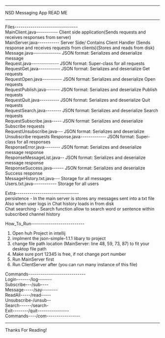 ******************
NSD Messaging App
READ ME
******************

Files--------------------------------   
MainClient.java----------- Client side application(Sends requests and receives responses from server)   
MainServer.java----------- Server Side/ Contains Client Handler (Sends response and receives requests from clients)(Stores and reads from disk)         
Message.java-------------- JSON format: Serializes and deserialize message      
Request.java-------------- JSON format: Super-class for all requests    
RequestGet.java----------- JSON format: Serializes and deserialize Get requests         
RequestOpen.java---------- JSON format: Serializes and deserialize Open requests        
RequestPublish.java------- JSON format: Serializes and deserialize Publish requests     
RequestQuit.java---------- JSON format: Serializes and deserialize Quit requests        
RequestSearch.java-------- JSON format: Serializes and deserialize Search requests      
RequestSubscribe.java----- JSON format: Serializes and deserialize Subscribe requests   
RequestUnsubscribe.java--- JSON format: Serializes and deserialize Unsubscribe requests 
Response.java------------- JSON format: Super-class for all responses   
ResponseError.java-------- JSON format: Serializes and deserialize message response     
ResponseMessageList.java-- JSON format: Serializes and deserialize message response     
ResponseSuccess.java------ JSON format: Serializes and deserialize Success response     
MessageHistory.txt.java--- Storage for all messages     
Users.txt.java------------ Storage for all users        
        
Extra--------------------------------   
persistence - In the main server is stores any messages sent into a txt file Also when user logs in Chat history loads in from disk     
Chat searching - Search function allow to search word or sentence within subscribed channel history     
        
How_To_Run---------------------------   
1. Open huh Project in intellij 
2. implment the json-simple-1.1.1 libary to project     
3. change file path location (MainServer: line 48, 59, 73, 87) to fit your desktop file path    
4. Make sure port 12345 is free, if not change port number      
5. Run MainServer first 
6. Run ClientServer after (you can run many instance of this file)      
        
Commands-----------------------------   
Login-------/log<username>-------       
Subscribe---/sub<ChannelName>----       
Message-----/say<Message>--------       
ReadAll-----/read<Timestamp>-----       
Unsubscribe-/unsub<ChannelName>--       
Search------/search<ChannelName>-       
Exit--------/quit----------------       
Commands----/com-----------------       
        
-------------------------------------   
Thanks For Reading!     
